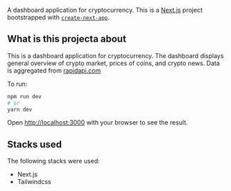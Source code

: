 A dashboard application for cryptocurrency. 
This is a [Next.js](https://nextjs.org/) project bootstrapped with [`create-next-app`](https://github.com/vercel/next.js/tree/canary/packages/create-next-app).

## What is this projecta about

This is a dashboard application for cryptocurrency. The dashboard displays general overview of crypto market, prices of coins, and crypto news. Data is aggregated from [rapidapi.com](https://rapidapi.com/)

To run:
```bash
npm run dev
# or
yarn dev
```

Open [http://localhost:3000](http://localhost:3000) with your browser to see the result.

## Stacks used

The following stacks were used:

- Next.js
- Tailwindcss
